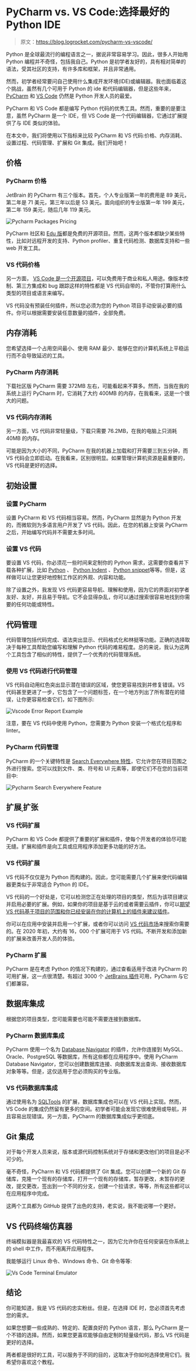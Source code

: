 # PyCharm vs. VS Code:选择最好的 Python IDE 

> 原文：<https://blog.logrocket.com/pycharm-vs-vscode/>

Python 是全球最流行的编程语言之一，据说非常容易学习。因此，很多人开始用 Python 编程并不奇怪，包括我自己。Python 是初学者友好的，具有相对简单的语法，受其社区的支持，有许多库和框架，并且非常通用。

然而，初学者经常要问自己使用什么集成开发环境(IDE)或编辑器。我也面临着这个挑战，虽然有几个可用于 Python 的 ide 和代码编辑器，但是这些年来， [PyCharm](https://www.jetbrains.com/pycharm/) 和 [VS Code](https://code.visualstudio.com/download) 仍然是 Python 开发人员的最爱。

PyCharm 和 VS Code 都是编写 Python 代码的优秀工具。然而，重要的是要注意，虽然 PyCharm 是一个 IDE，但 VS Code 是一个代码编辑器，它通过扩展提供了与 IDE 类似的体验。

在本文中，我们将使用以下指标来比较 PyCharm 和 VS 代码:价格、内存消耗、设置过程、代码管理、扩展和 Git 集成。我们开始吧！

## 价格

### PyCharm 价格

JetBrain 的 PyCharm 有三个版本。首先，个人专业版第一年的费用是 89 美元，第二年是 71 美元，第三年以后是 53 美元。面向组织的专业版第一年 199 美元，第二年 159 美元，随后几年 119 美元。

![Pycharm Packages Pricing](img/6d7d70d344a31bb1343cbe109831b6ff.png)

PyCharm 社区和 [Edu 版](https://www.jetbrains.com/pycharm-edu/)都是免费的开源项目。然而，这两个版本都缺少某些特性，比如对远程开发的支持、Python profiler、重复代码检测、数据库支持和一些 web 开发工具。

### VS 代码价格

另一方面， [VS Code 是一个开源项目](https://blog.logrocket.com/top-10-vs-code-extensions-2021/)，可以免费用于商业和私人用途。像版本控制、第三方集成和 bug 跟踪这样的特性都是 VS 代码自带的，不管你打算用什么类型的项目或语言来编写。

VS 代码没有预装任何插件，所以您必须为您的 Python 项目手动安装必要的插件。你可以根据需要安装任意数量的插件，全部免费。

## 内存消耗

您希望选择一个占用空间最小、使用 RAM 最少、能够在您的计算机系统上平稳运行而不会导致延迟的工具。

### PyCharm 内存消耗

下载社区版 PyCharm 需要 372MB 左右，可能看起来不算多。然而，当我在我的系统上运行 PyCharm 时，它消耗了大约 400MB 的内存，在我看来，这是一个很大的问题。

### VS 代码内存消耗

另一方面，VS 代码非常轻量级，下载只需要 76.2MB，在我的电脑上只消耗 40MB 的内存。

可能是因为大小的不同，PyCharm 在我的机器上加载和打开需要三到五分钟，而 VS 代码会立即启动。在我看来，区别很明显。如果管理计算机资源是最重要的，VS 代码是更好的选择。

## 初始设置

### 设置 PyCharm

设置 PyCharm 和 VS 代码相当容易。然而，PyCharm 显然是为 Python 开发的，而微软则为多语言用户开发了 VS 代码。因此，在您的机器上安装 PyCharm 之后，开始编写代码并不需要太多时间。

### 设置 VS 代码

要设置 VS 代码，你必须花一些时间来定制你的 Python 需求，这需要你查看并下载各种扩展，比如 [Python](https://marketplace.visualstudio.com/items?itemName=ms-python.python) 、 [Python Indent](https://marketplace.visualstudio.com/items?itemName=KevinRose.vsc-python-indent) 、[Python snippet](https://marketplace.visualstudio.com/items?itemName=frhtylcn.pythonsnippets)等等。但是，这样做可以让您更好地控制工作区的外观、内容和功能。

除了设置之外，我发现 VS 代码更容易导航、理解和使用，因为它的界面对初学者友好、友好，并且易于导航。它不会显得杂乱，你可以通过搜索很容易地找到你需要的任何功能或特性。

## 代码管理

代码管理包括代码完成、语法突出显示、代码格式化和林挺等功能。正确的选择取决于每种工具帮助您编写和理解 Python 代码的难易程度。总的来说，我认为这两个工具包含了相似的特性，提供了一个优秀的代码管理系统。

### 使用 VS 代码进行代码管理

VS 代码自动用红色突出显示潜在错误的区域，使您更容易找到并修复错误。VS 代码甚至更进了一步，它包含了一个问题标签，在一个地方列出了所有潜在的错误，让你更容易检查它们，如下图所示:

![Vscode Error Report Example](img/fdd6014b99c714c0cee8c860fc23d8e5.png)

注意，要在 VS 代码中使用 Python，您需要为 Python 安装一个格式化程序和 linter。

### PyCharm 代码管理

PyCharm 的一个关键特性是 [Search Everywhere 特性](https://www.jetbrains.com/help/pycharm/searching-everywhere.html)，它允许您在项目范围之外进行搜索。您可以找到文件、类、符号和 UI 元素等，即使它们不在您的当前项目中:

![Pycharm Search Everywhere Feature](img/4e0df86a3d0fce7d86662b0c3c127cff.png)

## 扩展ˌ扩张

### VS 代码扩展

PyCharm 和 VS Code 都提供了重要的扩展和插件，使每个开发者的体验尽可能无缝。扩展和插件是向工具或应用程序添加更多功能的好方法。

### VS 代码扩展

VS 代码不仅仅是为 Python 而构建的。因此，您可能需要几个扩展来使代码编辑器更类似于非常适合 Python 的 IDE。

VS 代码的一个好处是，它可以检测您正在处理的项目的类型，然后为该项目建议并启用必要的扩展。例如，如果你的项目是基于云的或者需要云插件，你可以[期望 VS 代码基于项目的范围和你已经安装在你的计算机上的插件来建议插件](https://blog.logrocket.com/writing-vs-code-extensions-in-javascript/)。

你可以在应用中安装并启用一个扩展，或者你可以访问 [VS 代码市场](https://marketplace.visualstudio.com/vscode)来搜索你需要的。在 2020 年初，大约有 16，000 个扩展可用于 VS 代码。不断开发和添加新的扩展来改善开发人员的体验。

### PyCharm 扩展

PyCharm 是在考虑 Python 的情况下构建的，通过查看适用于改进 PyCharm 的可用扩展，这一点很清楚。有超过 3000 个 [JetBrains 插件](https://www.jetbrains.com/help/idea/discover-intellij-idea.html)可用，PyCharm 与它们都兼容。

## 数据库集成

根据您的项目类型，您可能需要也可能不需要连接到数据库。

### PyCharm 数据库集成

PyCharm 使用一个名为 [Database Navigator](https://plugins.jetbrains.com/plugin/1800-database-navigator) 的插件，允许你连接到 MySQL、Oracle、PostgreSQL 等数据库，所有这些都在应用程序中。使用 PyCharm Database Navigator，您可以创建数据库连接、向数据库发出查询、接收数据库对象等等。但是，这仅适用于您必须购买的专业版。

### VS 代码数据库集成

通过使用名为 [SQLTools](https://www.sqltools.net) 的扩展，数据库集成也可以在 VS 代码上实现。然而，VS Code 的集成仍然留有更多的空间。初学者可能会发现它很难使用或导航，并且容易出现错误。另一方面，PyCharm 的数据库集成似乎更彻底。

## Git 集成

对于每个开发人员来说，版本或源代码控制系统对于存储和更改他们的项目是必不可少的。

毫不奇怪，PyCharm 和 VS 代码都提供了 Git 集成。您可以创建一个新的 Git 存储库，克隆一个现有的存储库，打开一个现有的存储库，暂存更改，未暂存的更改，提交更改，签出到一个不同的分支，创建一个拉请求，等等，所有这些都可以在应用程序中完成。

这两个工具都为 GitHub 提供了出色的支持，老实说，我不能说哪一个更好。

## VS 代码终端仿真器

终端模拟器是我最喜欢的 VS 代码特性之一，因为它允许你在任何安装在你系统上的 shell 中工作，而不用离开应用程序。

我能够运行 Linux 命令、Windows 命令、Git 命令等等:

![Vs Code Terminal Emulator](img/0769f6c5955639c5fd810d07259b73e9.png)

## 结论

你可能知道，我是 VS 代码的忠实粉丝。但是，在选择 IDE 时，您必须首先考虑您的需求。

如果您想要一些成熟的、特定的、配置良好的 Python 语言，那么 PyCharm 是一个不错的选择。然而，如果您更喜欢能够自由定制的轻量级代码，那么 VS 代码是更好的选择。

两者都是很好的工具，可以服务于不同的目的，这取决于你如何选择使用它们。我希望你喜欢这个教程。